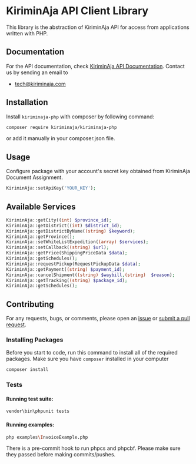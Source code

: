 # KiriminAja API Client Library

This library is the abstraction of KiriminAja API for access from applications written with PHP.

## Documentation

For the API documentation, check [KiriminAja API Documentation](https://developer.kiriminaja.com). Contact us by sending an email to
- [tech@kiriminaja.com](mailto:tech@kiriminaja.com)

## Installation

Install `kiriminaja-php` with composer by following command:

```bash
composer require kiriminaja/kiriminaja-php
```
or add it manually in your composer.json file.

## Usage
Configure package with your account's secret key obtained from KiriminAja Document Assignment.
```php
KiriminAja::setApiKey('YOUR_KEY');
```

## Available Services
```php
KiriminAja::getCity((int) $province_id);
KiriminAja::getDistrict((int) $district_id);
KiriminAja::getDistrictByName((string) $keyword);
KiriminAja::getProvince();
KiriminAja::setWhiteListExpedition((array) $services);
KiriminAja::setCallback((string) $url);
KiriminAja::getPrice(ShippingPriceData $data);
KiriminAja::getSchedules();
KiriminAja::requestPickup(RequestPickupData $data);
KiriminAja::getPayment((string) $payment_id);
KiriminAja::cancelShipment((string) $waybill,(string)  $reason);
KiriminAja::getTracking((string) $package_id);
KiriminAja::getSchedules();
```

## Contributing

For any requests, bugs, or comments, please open an [issue](https://github.com/kiriminaja/kiriminaja-php/issues) or [submit a pull request](https://github.com/kiriminaja/kiriminaja-php/pulls).

### Installing Packages

Before you start to code, run this command to install all of the required packages. Make sure you have `composer` installed in your computer

```bash
composer install
```

### Tests

#### Running test suite:

```bash
vendor\bin\phpunit tests
```

#### Running examples:

```bash
php examples\InvoiceExample.php
```

There is a pre-commit hook to run phpcs and phpcbf. Please make sure they passed before making commits/pushes.
